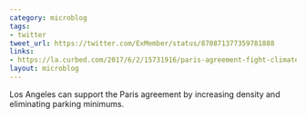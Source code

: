 ```yaml
---
category: microblog
tags:
- twitter
tweet_url: https://twitter.com/ExMember/status/870871377359781888
links:
- https://la.curbed.com/2017/6/2/15731916/paris-agreement-fight-climate-change-los-angeles-transportation
layout: microblog
---
```

Los Angeles can support the Paris agreement by increasing density and eliminating parking minimums.
